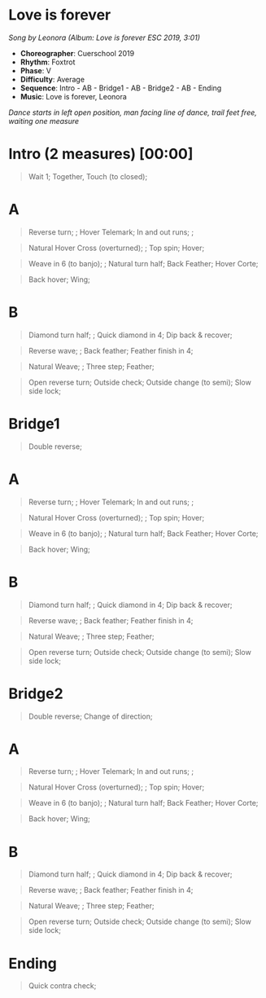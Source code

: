 # Love is forever
*Song by Leonora (Album: Love is forever ESC 2019, 3:01)*

* **Choreographer**: Cuerschool 2019
* **Rhythm**: Foxtrot
* **Phase**: V
* **Difficulty**: Average
* **Sequence**: Intro - AB - Bridge1 - AB - Bridge2 - AB - Ending
* **Music**: Love is forever, Leonora

*Dance starts in left open position, man facing line of dance, trail feet free, waiting one measure*

# Intro (2 measures) [00:00]

> Wait 1; Together, Touch (to closed);

# A

> Reverse turn; ; Hover Telemark; In and out runs; ; 

> Natural Hover Cross (overturned); ; Top spin; Hover;

> Weave in 6 (to banjo); ; Natural turn half; Back Feather; Hover Corte;

> Back hover; Wing;

# B

> Diamond turn half; ; Quick diamond in 4; Dip back & recover;

> Reverse wave; ; Back feather; Feather finish in 4; 

> Natural Weave; ; Three step; Feather;

> Open reverse turn; Outside check; Outside change (to semi); Slow side lock;

# Bridge1

> Double reverse;

# A

> Reverse turn; ; Hover Telemark; In and out runs; ; 

> Natural Hover Cross (overturned); ; Top spin; Hover;

> Weave in 6 (to banjo); ; Natural turn half; Back Feather; Hover Corte;

> Back hover; Wing;

# B

> Diamond turn half; ; Quick diamond in 4; Dip back & recover;

> Reverse wave; ; Back feather; Feather finish in 4; 

> Natural Weave; ; Three step; Feather;

> Open reverse turn; Outside check; Outside change (to semi); Slow side lock;

# Bridge2

> Double reverse; Change of direction;

# A

> Reverse turn; ; Hover Telemark; In and out runs; ; 

> Natural Hover Cross (overturned); ; Top spin; Hover;

> Weave in 6 (to banjo); ; Natural turn half; Back Feather; Hover Corte;

> Back hover; Wing;

# B

> Diamond turn half; ; Quick diamond in 4; Dip back & recover;

> Reverse wave; ; Back feather; Feather finish in 4; 

> Natural Weave; ; Three step; Feather;

> Open reverse turn; Outside check; Outside change (to semi); Slow side lock;

# Ending

> Quick contra check;

<meta name="x:audio-file" content="l/Leonora/Love Is Forever/Leonora - Love Is Forever.mp3">